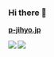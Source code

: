 ### Hi there 👋

**[p-jihyo.jp](https://p-jihyo.jp/)**

<a href="https://github.com/anuraghazra/github-readme-stats">
  <img align="left" src="https://github-readme-stats.vercel.app/api?username=NaoyaTatetsu&count_private=true&show_icons=true&include_all_commits=true&title_color=FFFFFF&text_color=999999&icon_color=3789DB&bg_color=262626" />
</a>
<a href="https://github.com/anuraghazra/github-readme-stats">
  <img align="left" src="https://github-readme-stats.vercel.app/api/top-langs/?username=NaoyaTatetsu&title_color=FFFFFF&text_color=999999&icon_color=3789DB&bg_color=262626" />
</a>
